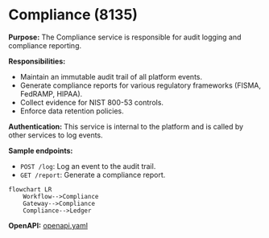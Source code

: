 # Compliance (8135)

**Purpose:** The Compliance service is responsible for audit logging and compliance reporting.

**Responsibilities:**
- Maintain an immutable audit trail of all platform events.
- Generate compliance reports for various regulatory frameworks (FISMA, FedRAMP, HIPAA).
- Collect evidence for NIST 800-53 controls.
- Enforce data retention policies.

**Authentication:** This service is internal to the platform and is called by other services to log events.

**Sample endpoints:**
- `POST /log`: Log an event to the audit trail.
- `GET /report`: Generate a compliance report.

```mermaid
flowchart LR
    Workflow-->Compliance
    Gateway-->Compliance
    Compliance-->Ledger
```

**OpenAPI:** [openapi.yaml](./openapi.yaml)
